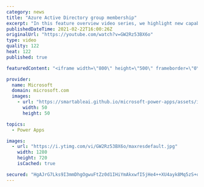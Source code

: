 ```yaml
---
category: news
title: "Azure Active Directory group membership"
excerpt: "In this feature overview video series, we highlight new capabilities included in the latest update to Microsoft Power Apps.  Power Apps Dataverse provides record level security to Azure Active Directory group membership types. Admins can easily set up and assign permissions to different Azure AD users,"
publishedDateTime: 2021-02-22T16:00:26Z
originalUrl: "https://youtube.com/watch?v=GW2Rz53BX6o"
type: video
quality: 122
heat: 122
published: true

featuredContent: "<iframe width=\"800\" height=\"500\" frameborder=\"0\" src=\"https://www.youtube.com/embed/GW2Rz53BX6o\" allow=\"accelerometer; autoplay; encrypted-media; gyroscope; picture-in-picture\" allowfullscreen></iframe>"

provider:
  name: Microsoft
  domain: microsoft.com
  images:
    - url: "https://smartableai.github.io/microsoft-power-apps/assets/images/organizations/microsoft.com-50x50.jpg"
      width: 50
      height: 50

topics:
  - Power Apps

images:
  - url: "https://i.ytimg.com/vi/GW2Rz53BX6o/maxresdefault.jpg"
    width: 1280
    height: 720
    isCached: true

secured: "HgAJrG7Lks9I3mmDhgOgwuFtZz0d1IHiYmAkxwfI5jHe4++XU4ayk8Mq5zS+ow0TNb4Xj6Qm6iPbH/debK2VdNVPiQjGW4rwAN6xCLx3ODfwvgxWFad0WNukOb9nuNJ9Vz63Fl+xwpic3jLKCTKKRFd7SmGADfcSsr0nnGxNbG4h/Im/LqrzGAHq43NJqPXOGk8rgSKNRqYHChjau+yOLfFQU+0oX0+dHdqHZQEISQmELL4s32MI9VnuBJjMhUq/i+ajQwy3MnAxx/YF1VktdnKfugBV8hsNYlHAmPsehS7wwThwCyTGc5hutOmGXMnWRYXyQzYvutsl4oRhQoURC86z9c75M8Vw38ASu5m3fGubYnpJtWSQ7dnACsHIYpqwrDNhNtE4I+NsEYqWgpMr6w==;7EIfxKVSMtVnq+ToiUay/w=="
---
```


